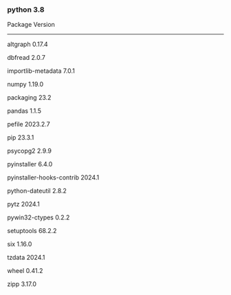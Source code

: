 ### python 3.8

Package                   Version
------------------------- --------
altgraph                  0.17.4

dbfread                   2.0.7

importlib-metadata        7.0.1

numpy                     1.19.0

packaging                 23.2

pandas                    1.1.5

pefile                    2023.2.7

pip                       23.3.1

psycopg2                  2.9.9

pyinstaller               6.4.0

pyinstaller-hooks-contrib 2024.1

python-dateutil           2.8.2

pytz                      2024.1

pywin32-ctypes            0.2.2

setuptools                68.2.2

six                       1.16.0

tzdata                    2024.1

wheel                     0.41.2

zipp                      3.17.0